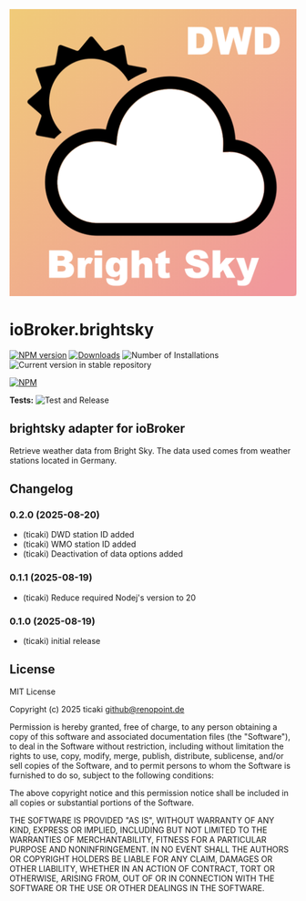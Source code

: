 ![Logo](admin/brightsky.png)
# ioBroker.brightsky

[![NPM version](https://img.shields.io/npm/v/iobroker.brightsky.svg)](https://www.npmjs.com/package/iobroker.brightsky)
[![Downloads](https://img.shields.io/npm/dm/iobroker.brightsky.svg)](https://www.npmjs.com/package/iobroker.brightsky)
![Number of Installations](https://iobroker.live/badges/brightsky-installed.svg)
![Current version in stable repository](https://iobroker.live/badges/brightsky-stable.svg)

[![NPM](https://nodei.co/npm/iobroker.brightsky.png?downloads=true)](https://nodei.co/npm/iobroker.brightsky/)

**Tests:** ![Test and Release](https://github.com/ticaki/ioBroker.brightsky/workflows/Test%20and%20Release/badge.svg)

## brightsky adapter for ioBroker

Retrieve weather data from Bright Sky. The data used comes from weather stations located in Germany.

## Changelog
<!--
    Placeholder for the next version (at the beginning of the line):
    ### **WORK IN PROGRESS**
-->
### 0.2.0 (2025-08-20)
* (ticaki) DWD station ID added
* (ticaki) WMO station ID added
* (ticaki) Deactivation of data options added

### 0.1.1 (2025-08-19)
* (ticaki) Reduce required Nodej's version to 20

### 0.1.0 (2025-08-19)
* (ticaki) initial release

## License
MIT License

Copyright (c) 2025 ticaki <github@renopoint.de>

Permission is hereby granted, free of charge, to any person obtaining a copy
of this software and associated documentation files (the "Software"), to deal
in the Software without restriction, including without limitation the rights
to use, copy, modify, merge, publish, distribute, sublicense, and/or sell
copies of the Software, and to permit persons to whom the Software is
furnished to do so, subject to the following conditions:

The above copyright notice and this permission notice shall be included in all
copies or substantial portions of the Software.

THE SOFTWARE IS PROVIDED "AS IS", WITHOUT WARRANTY OF ANY KIND, EXPRESS OR
IMPLIED, INCLUDING BUT NOT LIMITED TO THE WARRANTIES OF MERCHANTABILITY,
FITNESS FOR A PARTICULAR PURPOSE AND NONINFRINGEMENT. IN NO EVENT SHALL THE
AUTHORS OR COPYRIGHT HOLDERS BE LIABLE FOR ANY CLAIM, DAMAGES OR OTHER
LIABILITY, WHETHER IN AN ACTION OF CONTRACT, TORT OR OTHERWISE, ARISING FROM,
OUT OF OR IN CONNECTION WITH THE SOFTWARE OR THE USE OR OTHER DEALINGS IN THE
SOFTWARE.